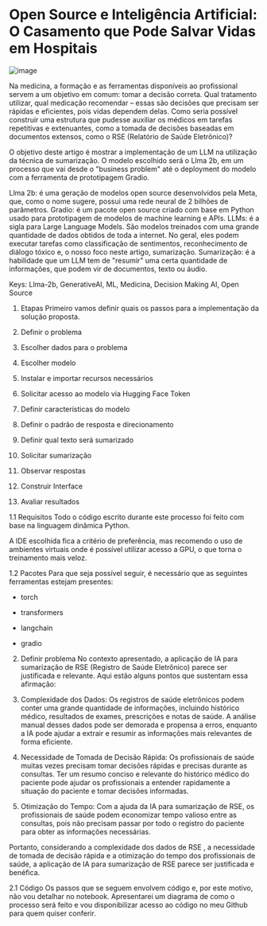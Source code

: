 # Open Source e Inteligência Artificial: O Casamento que Pode Salvar Vidas em Hospitais

![image](https://github.com/CllsPy/Generative_AI/assets/96326019/2868c040-9606-4d52-ba9b-69dd07983b48)

Na medicina, a formação e as ferramentas disponíveis ao profissional servem a um objetivo em comum: tomar a decisão correta. Qual tratamento utilizar, qual medicação recomendar – essas são decisões que precisam ser rápidas e eficientes, pois vidas dependem delas. Como seria possível construir uma estrutura que pudesse auxiliar os médicos em tarefas repetitivas e extenuantes, como a tomada de decisões baseadas em documentos extensos, como o RSE (Relatório de Saúde Eletrônico)?



O objetivo deste artigo é mostrar a implementação de um LLM na utilização da técnica de sumarização. O modelo escolhido será o Llma 2b, em um processo que vai desde o "business problem" até o deployment do modelo com a ferramenta de prototipagem Gradio.



Llma 2b: é uma geração de modelos open source desenvolvidos pela Meta, que, como o nome sugere, possui uma rede neural de 2 bilhões de parâmetros.
Gradio: é um pacote open source criado com base em Python usado para prototipagem de modelos de machine learning e APIs.
LLMs: é a sigla para Large Language Models. São modelos treinados com uma grande quantidade de dados obtidos de toda a internet. No geral, eles podem executar tarefas como classificação de sentimentos, reconhecimento de diálogo tóxico e, o nosso foco neste artigo, sumarização.
Sumarização: é a habilidade que um LLM tem de "resumir" uma certa quantidade de informações, que podem vir de documentos, texto ou áudio.


Keys: Llma-2b, GenerativeAI, ML, Medicina, Decision Making AI, Open Source



1. Etapas
Primeiro vamos definir quais os passos para a implementação da solução proposta.



1. Definir o problema

2. Escolher dados para o problema

3. Escolher modelo

4. Instalar e importar recursos necessários

5. Solicitar acesso ao modelo via Hugging Face Token

6. Definir características do modelo

7. Definir o padrão de resposta e direcionamento

8. Definir qual texto será sumarizado

9. Solicitar sumarização

10. Observar respostas

11. Construir Interface

12. Avaliar resultados



1.1 Requisitos
Todo o código escrito durante este processo foi feito com base na linguagem dinâmica Python.



A IDE escolhida fica a critério de preferência, mas recomendo o uso de ambientes virtuais onde é possível utilizar acesso a GPU, o que torna o treinamento mais veloz.



1.2 Pacotes
Para que seja possível seguir, é necessário que as seguintes ferramentas estejam presentes:



- torch

- transformers

- langchain 

- gradio



2. Definir problema
No contexto apresentado, a aplicação de IA para sumarização de RSE (Registro de Saúde Eletrônico) parece ser justificada e relevante. Aqui estão alguns pontos que sustentam essa afirmação:



1. Complexidade dos Dados: Os registros de saúde eletrônicos podem conter uma grande quantidade de informações, incluindo histórico médico, resultados de exames, prescrições e notas de saúde. A análise manual desses dados pode ser demorada e propensa a erros, enquanto a IA pode ajudar a extrair e resumir as informações mais relevantes de forma eficiente.



2. Necessidade de Tomada de Decisão Rápida: Os profissionais de saúde muitas vezes precisam tomar decisões rápidas e precisas durante as consultas. Ter um resumo conciso e relevante do histórico médico do paciente pode ajudar os profissionais a entender rapidamente a situação do paciente e tomar decisões informadas.



3. Otimização do Tempo: Com a ajuda da IA para sumarização de RSE, os profissionais de saúde podem economizar tempo valioso entre as consultas, pois não precisam passar por todo o registro do paciente para obter as informações necessárias.



Portanto, considerando a complexidade dos dados de RSE , a necessidade de tomada de decisão rápida e a otimização do tempo dos profissionais de saúde, a aplicação de IA para sumarização de RSE parece ser justificada e benéfica.



2.1 Código
Os passos que se seguem envolvem código e, por este motivo, não vou detalhar no notebook. Apresentarei um diagrama de como o processo será feito e vou disponibilizar acesso ao código no meu Github para quem quiser conferir.

